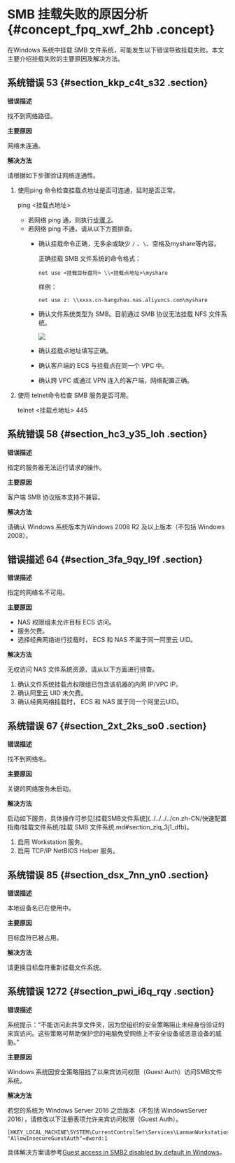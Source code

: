 # SMB 挂载失败的原因分析 {#concept_fpq_xwf_2hb .concept}

在Windows 系统中挂载 SMB 文件系统，可能发生以下错误导致挂载失败。本文主要介绍挂载失败的主要原因及解决方法。

## 系统错误 53 {#section_kkp_c4t_s32 .section}

**错误描述**

找不到网络路径。

**主要原因**

网络未连通。

**解决方法**

请根据如下步骤验证网络连通性。

1.  使用ping 命令检查挂载点地址是否可连通，延时是否正常。

    ping <挂载点地址\>

    -   若网络 ping 通，则执行[步骤 2](#li_c2c_vh8_ugj)。
    -   若网络 ping 不通，请从以下方面排查。
        -   确认挂载命令正确，无多余或缺少 `/` 、`\`、空格及myshare等内容。

            正确挂载 SMB 文件系统的命令格式：

            ``` {#codeblock_at9_yzk_jn6}
            net use <挂载目标盘符> \\<挂载点地址>\myshare
            ```

            样例：

            ``` {#codeblock_asi_1za_86c}
            net use z: \\xxxx.cn-hangzhou.nas.aliyuncs.com\myshare 
            ```

        -   确认文件系统类型为 SMB。目前通过 SMB 协议无法挂载 NFS 文件系统。

            ![](http://static-aliyun-doc.oss-cn-hangzhou.aliyuncs.com/assets/img/149028/155918518241401_zh-CN.png)

        -   确认挂载点地址填写正确。
        -   确认客户端的 ECS 与挂载点在同一个 VPC 中。
        -   确认跨 VPC 或通过 VPN 连入的客户端，网络配置正确。
2.  使用 telnet命令检查 SMB 服务是否可用。

    telnet <挂载点地址\> 445


## 系统错误 58 {#section_hc3_y35_loh .section}

**错误描述**

指定的服务器无法运行请求的操作。

**主要原因**

客户端 SMB 协议版本支持不兼容。

**解决方法**

请确认 Windows 系统版本为Windows 2008 R2 及以上版本（不包括 Windows 2008）。

## 错误描述 64 {#section_3fa_9qy_l9f .section}

**错误描述**

指定的网络名不可用。

**主要原因**

-   NAS 权限组未允许目标 ECS 访问。
-   服务欠费。
-   选择经典网络进行挂载时， ECS 和 NAS 不属于同一阿里云 UID。

**解决方法**

无权访问 NAS 文件系统资源，请从以下方面进行排查。

1.  确认文件系统挂载点权限组已包含该机器的内网 IP/VPC IP。
2.  确认阿里云 UID 未欠费。
3.  确认经典网络挂载时， ECS 和 NAS 属于同一个阿里云UID。

## 系统错误 67 {#section_2xt_2ks_so0 .section}

**错误描述**

找不到网络名。

**主要原因**

关键的网络服务未启动。

**解决方法**

启动如下服务，具体操作可参见[挂载SMB文件系统](../../../../cn.zh-CN/快速配置指南/挂载文件系统/挂载 SMB 文件系统.md#section_zlq_3j1_dfb)。

1.  启用 Workstation 服务。
2.  启用 TCP/IP NetBIOS Helper 服务。

## 系统错误 85 {#section_dsx_7nn_yn0 .section}

**错误描述**

本地设备名已在使用中。

**主要原因**

目标盘符已被占用。

**解决方法**

请更换目标盘符重新挂载文件系统。

## 系统错误 1272 {#section_pwi_i6q_rqy .section}

**错误描述**

系统提示：“不能访问此共享文件夹，因为您组织的安全策略阻止未经身份验证的来宾访问。这些策略可帮助保护您的电脑免受网络上不安全设备或恶意设备的威胁。”

**主要原因**

Windows 系统因安全策略阻挡了以来宾访问权限（Guest Auth）访问SMB文件系统。

**解决方法**

若您的系统为 Windows Server 2016 之后版本（不包括 WindowsServer 2016），请修改以下注册表项允许来宾访问权限（Guest Auth）。

``` {#codeblock_ju0_36o_rzr}
[HKEY_LOCAL_MACHINE\SYSTEM\CurrentControlSet\Services\LanmanWorkstation\Parameters]
"AllowInsecureGuestAuth"=dword:1
```

具体解决方案请参考[Guest access in SMB2 disabled by default in Windows](https://support.microsoft.com/en-us/help/4046019/guest-access-in-smb2-disabled-by-default-in-windows-10-and-windows-ser)。

